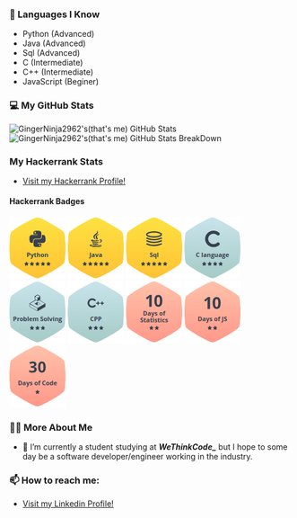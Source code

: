 ### 📖 Languages I Know
- Python (Advanced)
- Java (Advanced)
- Sql (Advanced)
- C (Intermediate)
- C++ (Intermediate)
- JavaScript (Beginer)

### 💻 My GitHub Stats

![GingerNinja2962's(that's me) GitHub Stats](https://github-readme-stats.vercel.app/api?username=GingerNinja2962&hide_title=false&hide_border=false&show_icons=true&include_all_commits=true&count_private=true&line_height=20&theme=great-gatsby)![GingerNinja2962's(that's me) GitHub Stats BreakDown](https://github-readme-stats.vercel.app/api/top-langs/?username=GingerNinja2962&hide_title=false&hide_border=false&layout=compact&langs_count=10&&theme=great-gatsby&count_private=true&custom_title=My%20all%20time%20Most%20Used%20Languages)

### My Hackerrank Stats
  - [Visit my Hackerrank Profile!](https://www.hackerrank.com/henryswessels001)
#### Hackerrank Badges
 ![Python 5 star](https://github.com/GingerNinja2962/HackerRank/blob/main/Badges/Python/Python_5_star.png)
 ![Java 5 star](https://github.com/GingerNinja2962/HackerRank/blob/main/Badges/Java/Java_5_star.png)
 ![SQL 5 star](https://github.com/GingerNinja2962/HackerRank/blob/main/Badges/Sql/Sql_5_star.png)
 ![C 4 star](https://github.com/GingerNinja2962/HackerRank/blob/main/Badges/C/C_4_star.png)
 ![Problem Solving 3 star](https://github.com/GingerNinja2962/HackerRank/blob/main/Badges/Problem_Solving/Problem_Solving_3_star.png)
 ![Cpp 3 star](https://github.com/GingerNinja2962/HackerRank/blob/main/Badges/Cpp/Cpp_3_star.png)
 ![10 days of statistics 2 star](https://github.com/GingerNinja2962/HackerRank/blob/main/Badges/10_days_of_statistics/10_days_of_statistics_2_star.png)
 ![10 days of javascript 2 star](https://github.com/GingerNinja2962/HackerRank/blob/main/Badges/10_days_of_javascript/10_days_of_javascript_2_star.png)
 ![30 days of code 1 star](https://github.com/GingerNinja2962/HackerRank/blob/main/Badges/30_days_of_code/30_days_of_code_1_star.png)

### 👨‍🎓 More About Me

- 🌱 I’m currently a student studying at ***WeThinkCode_*** but I hope to some day be a software developer/engineer working in the industry. 
<!--
- I am currently 20 but am a hard working and dedicated individual trying to learn as much as I can from whom ever I can.
- I Finished Grade 12 in 2018 and started studying at ***WeThinkCode_*** in 2019, I have gotten full marks for all my assignments so far and really love the work I am studying. 
-->
### 📫 How to reach me:
  - [Visit my Linkedin Profile!](https://www.linkedin.com/in/henry-wessels-1606921ba)
